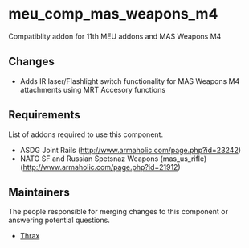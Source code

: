 meu_comp_mas_weapons_m4
=================

Compatiblity addon for 11th MEU addons and MAS Weapons M4

## Changes

* Adds IR laser/Flashlight switch functionality for MAS Weapons M4 attachments using MRT Accesory functions

## Requirements

List of addons required to use this component.

- ASDG Joint Rails (http://www.armaholic.com/page.php?id=23242)
- NATO SF and Russian Spetsnaz Weapons (mas_us_rifle) (http://www.armaholic.com/page.php?id=21912)

## Maintainers

The people responsible for merging changes to this component or answering potential questions.

- [Thrax](https://github.com/thraxs/)